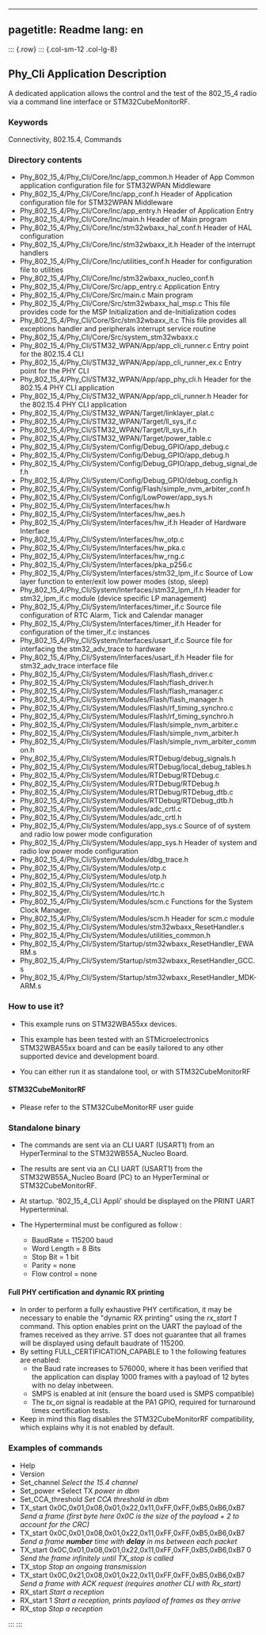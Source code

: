 
---
pagetitle: Readme
lang: en
---
::: {.row}
::: {.col-sm-12 .col-lg-8}

## __Phy_Cli Application Description__
 
A dedicated application allows the control and the test of the 802_15_4 radio via a command line interface or STM32CubeMonitorRF.

### __Keywords__

  Connectivity, 802.15.4, Commands

### __Directory contents__

  - Phy_802_15_4/Phy_Cli/Core/Inc/app_common.h                Header of App Common application configuration file for STM32WPAN Middleware
  - Phy_802_15_4/Phy_Cli/Core/Inc/app_conf.h                  Header of Application configuration file for STM32WPAN Middleware
  - Phy_802_15_4/Phy_Cli/Core/Inc/app_entry.h                 Header of Application Entry
  - Phy_802_15_4/Phy_Cli/Core/Inc/main.h                      Header of Main program
  - Phy_802_15_4/Phy_Cli/Core/Inc/stm32wbaxx_hal_conf.h       Header of HAL configuration
  - Phy_802_15_4/Phy_Cli/Core/Inc/stm32wbaxx_it.h             Header of the interrupt handlers
  - Phy_802_15_4/Phy_Cli/Core/Inc/utilities_conf.h            Header for configuration file to utilities
  - Phy_802_15_4/Phy_Cli/Core/Inc/stm32wbaxx_nucleo_conf.h
  - Phy_802_15_4/Phy_Cli/Core/Src/app_entry.c                 Application Entry
  - Phy_802_15_4/Phy_Cli/Core/Src/main.c                      Main program
  - Phy_802_15_4/Phy_Cli/Core/Src/stm32wbaxx_hal_msp.c        This file provides code for the MSP Initialization and de-Initialization codes
  - Phy_802_15_4/Phy_Cli/Core/Src/stm32wbaxx_it.c             This file provides all exceptions handler and peripherals interrupt service routine
  - Phy_802_15_4/Phy_Cli/Core/Src/system_stm32wbaxx.c
  - Phy_802_15_4/Phy_Cli/STM32_WPAN/App/app_cli_runner.c        Entry point for the 802.15.4 CLI
  - Phy_802_15_4/Phy_Cli/STM32_WPAN/App/app_cli_runner_ex.c     Entry point for the PHY CLI
  - Phy_802_15_4/Phy_Cli/STM32_WPAN/App/app_phy_cli.h           Header for the 802.15.4 PHY CLI application
  - Phy_802_15_4/Phy_Cli/STM32_WPAN/App/app_cli_runner.h        Header for the 802.15.4 PHY CLI application
  - Phy_802_15_4/Phy_Cli/STM32_WPAN/Target/linklayer_plat.c
  - Phy_802_15_4/Phy_Cli/STM32_WPAN/Target/ll_sys_if.c
  - Phy_802_15_4/Phy_Cli/STM32_WPAN/Target/ll_sys_if.h
  - Phy_802_15_4/Phy_Cli/STM32_WPAN/Target/power_table.c
  - Phy_802_15_4/Phy_Cli/System/Config/Debug_GPIO/app_debug.c
  - Phy_802_15_4/Phy_Cli/System/Config/Debug_GPIO/app_debug.h
  - Phy_802_15_4/Phy_Cli/System/Config/Debug_GPIO/app_debug_signal_def.h
  - Phy_802_15_4/Phy_Cli/System/Config/Debug_GPIO/debug_config.h
  - Phy_802_15_4/Phy_Cli/System/Config/Flash/simple_nvm_arbiter_conf.h
  - Phy_802_15_4/Phy_Cli/System/Config/LowPower/app_sys.h
  - Phy_802_15_4/Phy_Cli/System/Interfaces/hw.h
  - Phy_802_15_4/Phy_Cli/System/Interfaces/hw_aes.h
  - Phy_802_15_4/Phy_Cli/System/Interfaces/hw_if.h                Header of Hardware Interface
  - Phy_802_15_4/Phy_Cli/System/Interfaces/hw_otp.c
  - Phy_802_15_4/Phy_Cli/System/Interfaces/hw_pka.c
  - Phy_802_15_4/Phy_Cli/System/Interfaces/hw_rng.c
  - Phy_802_15_4/Phy_Cli/System/Interfaces/pka_p256.c
  - Phy_802_15_4/Phy_Cli/System/Interfaces/stm32_lpm_if.c         Source of Low layer function to enter/exit low power modes (stop, sleep)
  - Phy_802_15_4/Phy_Cli/System/Interfaces/stm32_lpm_if.h         Header for stm32_lpm_if.c module (device specific LP management)
  - Phy_802_15_4/Phy_Cli/System/Interfaces/timer_if.c             Source file configuration of RTC Alarm, Tick and Calendar manager
  - Phy_802_15_4/Phy_Cli/System/Interfaces/timer_if.h             Header for configuration of the timer_if.c instances
  - Phy_802_15_4/Phy_Cli/System/Interfaces/usart_if.c             Source file for interfacing the stm32_adv_trace to hardware
  - Phy_802_15_4/Phy_Cli/System/Interfaces/usart_if.h             Header file for stm32_adv_trace interface file
  - Phy_802_15_4/Phy_Cli/System/Modules/Flash/flash_driver.c
  - Phy_802_15_4/Phy_Cli/System/Modules/Flash/flash_driver.h
  - Phy_802_15_4/Phy_Cli/System/Modules/Flash/flash_manager.c
  - Phy_802_15_4/Phy_Cli/System/Modules/Flash/flash_manager.h
  - Phy_802_15_4/Phy_Cli/System/Modules/Flash/rf_timing_synchro.c
  - Phy_802_15_4/Phy_Cli/System/Modules/Flash/rf_timing_synchro.h
  - Phy_802_15_4/Phy_Cli/System/Modules/Flash/simple_nvm_arbiter.c
  - Phy_802_15_4/Phy_Cli/System/Modules/Flash/simple_nvm_arbiter.h
  - Phy_802_15_4/Phy_Cli/System/Modules/Flash/simple_nvm_arbiter_common.h
  - Phy_802_15_4/Phy_Cli/System/Modules/RTDebug/debug_signals.h
  - Phy_802_15_4/Phy_Cli/System/Modules/RTDebug/local_debug_tables.h
  - Phy_802_15_4/Phy_Cli/System/Modules/RTDebug/RTDebug.c
  - Phy_802_15_4/Phy_Cli/System/Modules/RTDebug/RTDebug.h
  - Phy_802_15_4/Phy_Cli/System/Modules/RTDebug/RTDebug_dtb.c
  - Phy_802_15_4/Phy_Cli/System/Modules/RTDebug/RTDebug_dtb.h
  - Phy_802_15_4/Phy_Cli/System/Modules/adc_crtl.c
  - Phy_802_15_4/Phy_Cli/System/Modules/adc_crtl.h
  - Phy_802_15_4/Phy_Cli/System/Modules/app_sys.c             Source of of system and radio low power mode configuration
  - Phy_802_15_4/Phy_Cli/System/Modules/app_sys.h             Header of system and radio low power mode configuration
  - Phy_802_15_4/Phy_Cli/System/Modules/dbg_trace.h
  - Phy_802_15_4/Phy_Cli/System/Modules/otp.c
  - Phy_802_15_4/Phy_Cli/System/Modules/otp.h
  - Phy_802_15_4/Phy_Cli/System/Modules/rtc.c
  - Phy_802_15_4/Phy_Cli/System/Modules/rtc.h
  - Phy_802_15_4/Phy_Cli/System/Modules/scm.c                 Functions for the System Clock Manager.
  - Phy_802_15_4/Phy_Cli/System/Modules/scm.h                 Header for scm.c module
  - Phy_802_15_4/Phy_Cli/System/Modules/stm32wbaxx_ResetHandler.s
  - Phy_802_15_4/Phy_Cli/System/Modules/utilities_common.h
  - Phy_802_15_4/Phy_Cli/System/Startup/stm32wbaxx_ResetHandler_EWARM.s
  - Phy_802_15_4/Phy_Cli/System/Startup/stm32wbaxx_ResetHandler_GCC.s
  - Phy_802_15_4/Phy_Cli/System/Startup/stm32wbaxx_ResetHandler_MDK-ARM.s

### __How to use it?__ 

  - This example runs on STM32WBA55xx devices.

  - This example has been tested with an STMicroelectronics STM32WBA55xx
    board and can be easily tailored to any other supported device
    and development board.

  - You can either run it as standalone tool, or with STM32CubeMonitorRF
  
#### __STM32CubeMonitorRF__

  - Please refer to the STM32CubeMonitorRF user guide

### __Standalone binary__

  - The commands are sent via an CLI UART (USART1) from an HyperTerminal to the STM32WB55A_Nucleo Board.
  - The results are sent via an CLI UART (USART1) from the STM32WB55A_Nucleo Board (PC) to an HyperTerminal or STM32CubeMonitorRF.
  - At startup. '802_15_4_CLI Appli' should be displayed on the PRINT UART Hyperterminal.

  - The Hyperterminal must be configured as follow :
      - BaudRate = 115200 baud  
      - Word Length = 8 Bits 
      - Stop Bit = 1 bit
      - Parity = none
      - Flow control = none

#### __Full PHY certification and dynamic RX printing__

  - In order to perform a fully exhaustive PHY certification, it may be necessary to enable the "dynamic RX printing" using the *rx_start 1* command.
    This option enables print on the UART the payload of the frames received as they arrive. ST does not guarantee that all frames will be displayed
    using default baudrate of 115200.
  - By setting FULL_CERTIFICATION_CAPABLE to 1 the following features are enabled:
    - the Baud rate increases to 576000, where it has been verified that the application can display 1000 frames with a payload of 12 bytes with no delay inbetween.
    - SMPS is enabled at init (ensure the board used is SMPS compatible)
    - The *tx_on* signal is readable at the PA1 GPIO, required for turnaround times certification tests.
  - Keep in mind this flag disables the STM32CubeMonitorRF compatibility, which explains why it is not enabled by default.

### __Examples of commands__

  - Help
  - Version
  - Set_channel **<channel>**														*Select the 15.4 channel*
  - Set_power **<power>**															*Select TX *power in dbm*
  - Set_CCA_threshold **<threshold>**												*Set CCA threshold in dbm*
  - TX_start 0x0C,0x01,0x08,0x01,0x22,0x11,0xFF,0xFF,0xB5,0xB6,0xB7				*Send a frame (first byte here 0x0C is the size of the payload + 2 to account for the CRC)*
  - TX_start 0x0C,0x01,0x08,0x01,0x22,0x11,0xFF,0xFF,0xB5,0xB6,0xB7 **<number>** **<delay>**	*Send a frame **number** time with **delay** in ms between each packet*
  - TX_start 0x0C,0x01,0x08,0x01,0x22,0x11,0xFF,0xFF,0xB5,0xB6,0xB7 0			*Send the frame infinitely until TX_stop is called*
  - TX_stop 																	*Stop an ongoing transmission*
  - TX_start 0x0C,0x21,0x08,0x01,0x22,0x11,0xFF,0xFF,0xB5,0xB6,0xB7             *Send a frame with ACK request (requires another CLI with Rx_start)*
  - RX_start 																	*Start a reception*
  - RX_start 1																	*Start a reception, prints paylaod of frames as they arrive*
  - RX_stop																		*Stop a reception*
  
:::
:::

